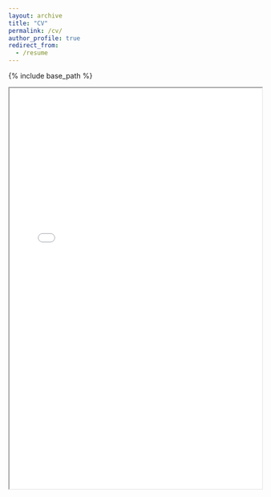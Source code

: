 ```yaml
---
layout: archive
title: "CV"
permalink: /cv/
author_profile: true
redirect_from:
  - /resume
---
```


{% include base_path %}

<iframe src="/assets/cv_feb2025.pdf" width="100%" height="800px"></iframe>
